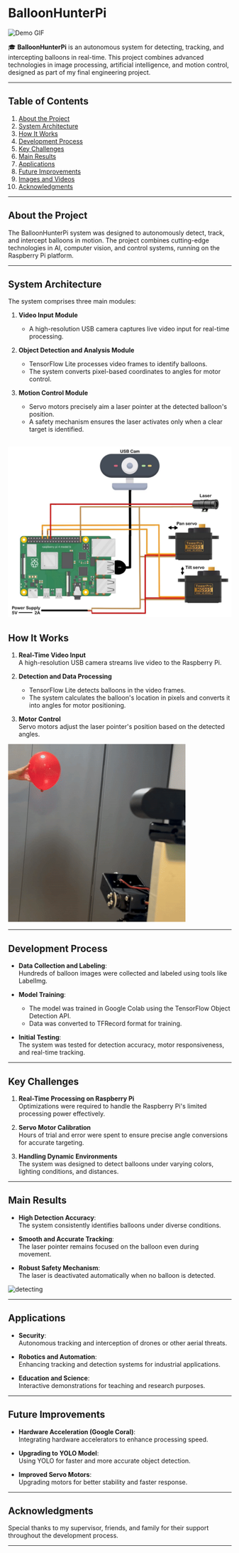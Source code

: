 # BalloonHunterPi

![Demo GIF](Images/IMG_4549.png)

🎓 **BalloonHunterPi** is an autonomous system for detecting, tracking, and intercepting balloons in real-time. This project combines advanced technologies in image processing, artificial intelligence, and motion control, designed as part of my final engineering project.

---

## Table of Contents
1. [About the Project](#about-the-project)
2. [System Architecture](#system-architecture)
3. [How It Works](#how-it-works)
4. [Development Process](#development-process)
5. [Key Challenges](#key-challenges)
6. [Main Results](#main-results)
7. [Applications](#applications)
8. [Future Improvements](#future-improvements)
9. [Images and Videos](#images-and-videos)
10. [Acknowledgments](#acknowledgments)

---

## About the Project
The BalloonHunterPi system was designed to autonomously detect, track, and intercept balloons in motion. The project combines cutting-edge technologies in AI, computer vision, and control systems, running on the Raspberry Pi platform.

---

## System Architecture
The system comprises three main modules:
1. **Video Input Module**  
   - A high-resolution USB camera captures live video input for real-time processing.

2. **Object Detection and Analysis Module**  
   - TensorFlow Lite processes video frames to identify balloons.  
   - The system converts pixel-based coordinates to angles for motor control.

3. **Motion Control Module**  
   - Servo motors precisely aim a laser pointer at the detected balloon's position.  
   - A safety mechanism ensures the laser activates only when a clear target is identified.

![architecture](Images/architecture.jpg)
---

## How It Works
1. **Real-Time Video Input**  
   A high-resolution USB camera streams live video to the Raspberry Pi.  

2. **Detection and Data Processing**  
   - TensorFlow Lite detects balloons in the video frames.  
   - The system calculates the balloon's location in pixels and converts it into angles for motor positioning.  

3. **Motor Control**  
   Servo motors adjust the laser pointer's position based on the detected angles.
   
![Demo GIF](Images/Balloon_detection.gif)

---

## Development Process
- **Data Collection and Labeling**:  
  Hundreds of balloon images were collected and labeled using tools like LabelImg.  

- **Model Training**:  
  - The model was trained in Google Colab using the TensorFlow Object Detection API.  
  - Data was converted to TFRecord format for training.  

- **Initial Testing**:  
  The system was tested for detection accuracy, motor responsiveness, and real-time tracking.

---

## Key Challenges
1. **Real-Time Processing on Raspberry Pi**  
   Optimizations were required to handle the Raspberry Pi's limited processing power effectively.

2. **Servo Motor Calibration**  
   Hours of trial and error were spent to ensure precise angle conversions for accurate targeting.

3. **Handling Dynamic Environments**  
   The system was designed to detect balloons under varying colors, lighting conditions, and distances.

---

## Main Results
- **High Detection Accuracy**:  
  The system consistently identifies balloons under diverse conditions.  

- **Smooth and Accurate Tracking**:  
  The laser pointer remains focused on the balloon even during movement.  

- **Robust Safety Mechanism**:  
  The laser is deactivated automatically when no balloon is detected.  

![detecting](Images/IMG_4564.png)

---

## Applications
- **Security**:  
  Autonomous tracking and interception of drones or other aerial threats.  

- **Robotics and Automation**:  
  Enhancing tracking and detection systems for industrial applications.  

- **Education and Science**:  
  Interactive demonstrations for teaching and research purposes.  

---

## Future Improvements
- **Hardware Acceleration (Google Coral)**:  
  Integrating hardware accelerators to enhance processing speed.  

- **Upgrading to YOLO Model**:  
  Using YOLO for faster and more accurate object detection.  

- **Improved Servo Motors**:  
  Upgrading motors for better stability and faster response.  


---

## Acknowledgments
Special thanks to my supervisor, friends, and family for their support throughout the development process.  

---
